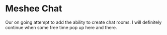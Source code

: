 # Meshee Chat

Our on going attempt to add the ability to create chat rooms. I will definitely continue when some free time pop up here and there. 
